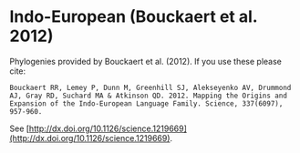 # Indo-European (Bouckaert et al. 2012)

Phylogenies provided by Bouckaert et al. (2012). If you use these please cite:

```
Bouckaert RR, Lemey P, Dunn M, Greenhill SJ, Alekseyenko AV, Drummond AJ, Gray RD, Suchard MA & Atkinson QD. 2012. Mapping the Origins and Expansion of the Indo-European Language Family. Science, 337(6097), 957-960.
```

See  [http://dx.doi.org/10.1126/science.1219669](http://dx.doi.org/10.1126/science.1219669).

